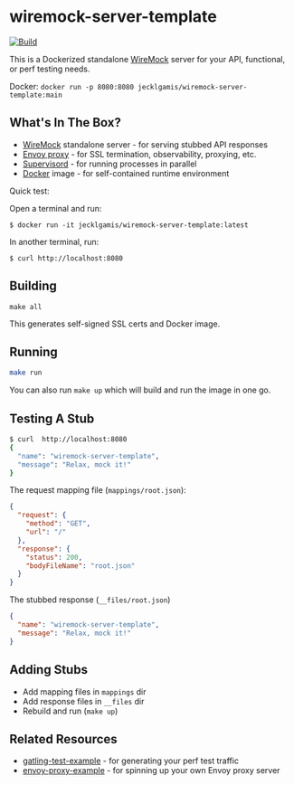 # wiremock-server-template

[![Build](https://github.com/jecklgamis/wiremock-server-template/actions/workflows/build.yml/badge.svg)](https://github.com/jecklgamis/wiremock-server-template/actions/workflows/build.yml)

This is a Dockerized standalone [WireMock](http://wiremock.org/) server for your API, functional, or perf testing needs.

Docker: `docker run -p 8080:8080 jecklgamis/wiremock-server-template:main`


## What's In The Box?

* [WireMock](http://wiremock.org/) standalone server - for serving stubbed API responses
* [Envoy proxy](https://www.envoyproxy.io/docs/envoy/latest/) - for SSL termination, observability, proxying, etc.
* [Supervisord](http://supervisord.org/) - for running processes in parallel
* [Docker](https://www.docker.com/) image - for self-contained runtime environment

Quick test:

Open a terminal and run:

```
$ docker run -it jecklgamis/wiremock-server-template:latest
```

In another terminal, run:

```
$ curl http://localhost:8080 
```

## Building

```
make all 
```

This generates self-signed SSL certs and Docker image.

## Running

```bash
make run 
```

You can also run `make up` which will build and run the image in one go.

## Testing A Stub

```bash
$ curl  http://localhost:8080
{
  "name": "wiremock-server-template",
  "message": "Relax, mock it!"
}     
```

The request mapping file (`mappings/root.json`):

```json
{
  "request": {
    "method": "GET",
    "url": "/"
  },
  "response": {
    "status": 200,
    "bodyFileName": "root.json"
  }
}
````

The stubbed response (`__files/root.json`)

```json
{
  "name": "wiremock-server-template",
  "message": "Relax, mock it!"
}
```

## Adding Stubs

- Add mapping files in `mappings` dir
- Add response files in `__files` dir
- Rebuild and run (`make up`)

## Related Resources

* [gatling-test-example](https://github.com/jecklgamis/gatling-test-example) - for generating your perf test traffic
* [envoy-proxy-example](https://github.com/jecklgamis/envoy-proxy-example) - for spinning up your own Envoy proxy
  server